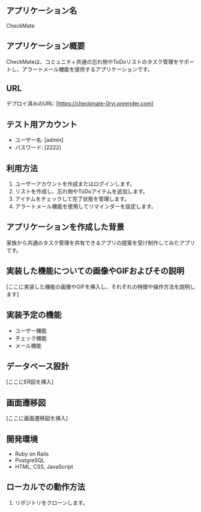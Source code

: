 ## アプリケーション名

CheckMate

## アプリケーション概要

CheckMateは、コミュニティ共通の忘れ物やToDoリストのタスク管理をサポートし、アラートメール機能を提供するアプリケーションです。

## URL

デプロイ済みのURL: [https://checkmate-0ryj.onrender.com]

## テスト用アカウント

- ユーザー名: [admin]
- パスワード: [2222]

## 利用方法

1. ユーザーアカウントを作成またはログインします。
2. リストを作成し、忘れ物やToDoアイテムを追加します。
3. アイテムをチェックして完了状態を管理します。
4. アラートメール機能を使用してリマインダーを設定します。

## アプリケーションを作成した背景

家族から共通のタスク管理を共有できるアプリの提案を受け制作してみたアプリです。

## 実装した機能についての画像やGIFおよびその説明

[ここに実装した機能の画像やGIFを挿入し、それぞれの特徴や操作方法を説明します]

## 実装予定の機能

- ユーザー機能
- チェック機能
- メール機能

## データベース設計

[ここにER図を挿入]

## 画面遷移図

[ここに画面遷移図を挿入]

## 開発環境

- Ruby on Rails
- PostgreSQL
- HTML, CSS, JavaScript

## ローカルでの動作方法

1. リポジトリをクローンします。